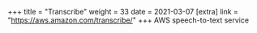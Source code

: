 +++
title = "Transcribe"
weight = 33
date = 2021-03-07
[extra]
link = "https://aws.amazon.com/transcribe/"
+++
AWS speech-to-text service

